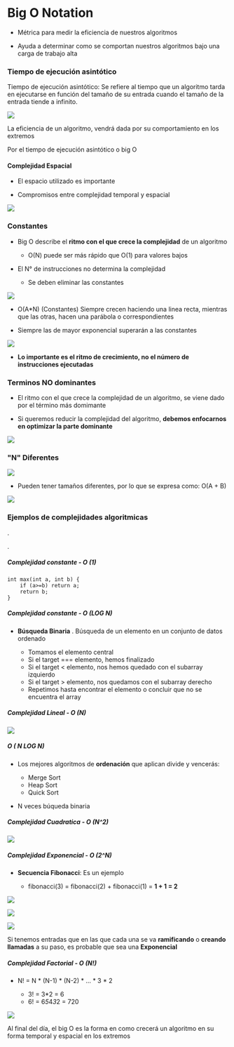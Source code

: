 # Big O Notation

+ Métrica para medir la eficiencia de nuestros algoritmos

+ Ayuda a determinar como se comportan nuestros algoritmos bajo una carga de trabajo alta

### Tiempo de ejecución asintótico

Tiempo de ejecución asintótico: Se refiere al tiempo que un algoritmo tarda en ejecutarse en función del tamaño de su entrada cuando el tamaño de la entrada tiende a infinito. 

![](/images/1.-complejidad-algoritmica/Captura%20de%20pantalla%202024-02-20%20110339.png)


La eficiencia de un algoritmo, vendrá dada por su comportamiento en los extremos

Por el tiempo de ejecución asintótico o big O


#### Complejidad Espacial

+ El espacio utilizado es importante

+ Compromisos entre complejidad temporal y espacial

![](/images/1.-complejidad-algoritmica/Captura%20de%20pantalla%202024-02-20%20110755.png)


### Constantes

+ Big O describe el **ritmo con el que crece la complejidad** de un algoritmo
    + O(N) puede ser más rápido que O(1) para valores bajos


+ El N° de instrucciones no determina la complejidad
    + Se deben eliminar las constantes

![](/images/1.-complejidad-algoritmica/Captura%20de%20pantalla%202024-02-20%20111210.png)



+ O(A*N) (Constantes) Siempre crecen haciendo una linea recta, mientras que las otras, hacen una parábola o correspondientes

+ Siempre las de mayor exponencial superarán a las constantes

![](/images/1.-complejidad-algoritmica/Captura%20de%20pantalla%202024-02-20%20111656.png)


+ **Lo importante es el ritmo de crecimiento, no el número de instrucciones ejecutadas**


### Terminos NO dominantes

+ El ritmo con el que crece la complejidad de un algoritmo, se viene dado por el término más domimante

+ Si queremos reducir la complejidad del algoritmo, **debemos enfocarnos en optimizar la parte dominante**

![](/images/1.-complejidad-algoritmica/Captura%20de%20pantalla%202024-02-20%20112339.png)


### "N" Diferentes

![](/images/1.-complejidad-algoritmica/Captura%20de%20pantalla%202024-02-20%20112618.png)

+ Pueden tener tamaños diferentes, por lo que se expresa como:  O(A + B)

![](/images/1.-complejidad-algoritmica/Captura%20de%20pantalla%202024-02-20%20112838.png)


### Ejemplos de complejidades algoritmicas
.

.

##### Complejidad constante - O (1)

```
int max(int a, int b) {
    if (a>=b) return a;
    return b;
}
```


##### Complejidad constante - O (LOG N)

+ **Búsqueda Binaria** . Búsqueda de un elemento en un conjunto de datos ordenado

    + Tomamos el elemento central
    + Si el target === elemento, hemos finalizado
    + Si el target < elemento, nos hemos quedado con el subarray izquierdo
    + Si el target > elemento, nos quedamos con el subarray derecho
    + Repetimos hasta encontrar el elemento o concluir que no se encuentra el array 


##### Complejidad Lineal - O (N)

![](/images/1.-complejidad-algoritmica/Captura%20de%20pantalla%202024-02-20%20113642.png)


##### O ( N LOG N)

+ Los mejores algoritmos de **ordenación** que aplican divide y vencerás:
    + Merge Sort
    + Heap Sort
    + Quick Sort

+ N veces búqueda binaria


##### Complejidad Cuadratica - O (N^2)

![](/images/1.-complejidad-algoritmica/Captura%20de%20pantalla%202024-02-20%20114019.png)




##### Complejidad Exponencial - O (2^N)


+ **Secuencia Fibonacci**: Es un ejemplo

    + fibonacci(3) = fibonacci(2) + fibonacci(1) = **1 + 1 = 2** 

![](/images/1.-complejidad-algoritmica/Captura%20de%20pantalla%202024-02-20%20120037.png)

![](/images/1.-complejidad-algoritmica/Captura%20de%20pantalla%202024-02-20%20120304.png)

![](/images/1.-complejidad-algoritmica/Captura%20de%20pantalla%202024-02-20%20120627.png)


Si tenemos entradas que en las que cada una se va **ramificando** o **creando llamadas** a su paso, es probable que sea una **Exponencial**



##### Complejidad Factorial - O (N!)

+ N! = N * (N-1) * (N-2) * ... * 3 * 2

    + 3! = 3*2 = 6
    + 6! = 6*5*4*3*2 = 720

![](/images/1.-complejidad-algoritmica/Captura%20de%20pantalla%202024-02-20%20120812.png)




Al final del día, el big O es la forma en como crecerá un algoritmo en su forma temporal y espacial en los extremos